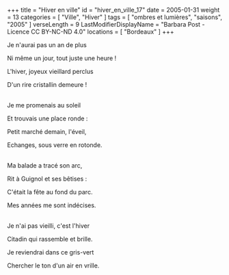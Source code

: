 +++
title = "Hiver en ville"
id = "hiver_en_ville_17"
date = 2005-01-31
weight = 13
categories = [ "Ville", "Hiver" ]
tags = [ "ombres et lumières", "saisons", "2005" ]
verseLength = 9
LastModifierDisplayName = "Barbara Post - Licence CC BY-NC-ND 4.0"
locations = [ "Bordeaux" ]
+++

Je n'aurai pas un an de plus

Ni même un jour, tout juste une heure !

L'hiver, joyeux vieillard perclus

D'un rire cristallin demeure !

 \
Je me promenais au soleil

Et trouvais une place ronde :

Petit marché demain, l'éveil,

Echanges, sous verre en rotonde.

 \
Ma balade a tracé son arc,

Rit à Guignol et ses bêtises :

C'était la fête au fond du parc.

Mes années me sont indécises.

 \
Je n'ai pas vieilli, c'est l'hiver

Citadin qui rassemble et brille.

Je reviendrai dans ce gris-vert

Chercher le ton d'un air en vrille.
